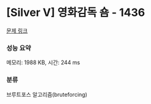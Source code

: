 # [Silver V] 영화감독 숌 - 1436 

[문제 링크](https://www.acmicpc.net/problem/1436) 

### 성능 요약

메모리: 1988 KB, 시간: 244 ms

### 분류

브루트포스 알고리즘(bruteforcing)

